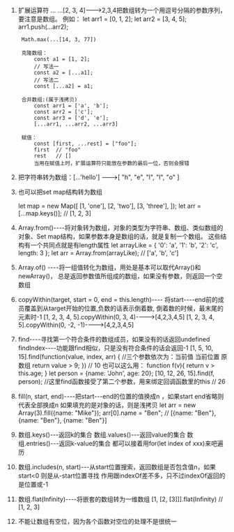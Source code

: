 1. 扩展运算符 ...
	...[2, 3, 4]--->2,3,4把数组转为一个用逗号分隔的参数序列，要注意是数组。
	例如：	
		let arr1 = [0, 1, 2];
		let arr2 = [3, 4, 5];
		arr1.push(...arr2);

		Math.max(...[14, 3, 77])

		克隆数组：
			const a1 = [1, 2];
			// 写法一
			const a2 = [...a1];
			// 写法二
			const [...a2] = a1;

		合并数组:(属于浅拷贝)
			const arr1 = ['a', 'b'];
			const arr2 = ['c'];
			const arr3 = ['d', 'e'];
			[...arr1, ...arr2, ...arr3]

		赋值：
			const [first, ...rest] = ["foo"];
			first  // "foo"
			rest   // []
			当用在赋值上时，扩展运算符只能放在参数的最后一位，否则会报错

2. 把字符串转为数组：[...'hello'] --->[ "h", "e", "l", "l", "o" ]

3. 也可以把set map结构转为数组

	let map = new Map([
	  [1, 'one'],
	  [2, 'two'],
	  [3, 'three'],
	]);
	let arr = [...map.keys()]; // [1, 2, 3]

4. Array.from()----将对象转为数组，对象的类型为字符串、数组、类似数组的对象、Set map结构，如果参数本身是数组的话，就是复制一个数组。
					这些结构有一个共同点就是有length属性
	let arrayLike = {
	    '0': 'a',
	    '1': 'b',
	    '2': 'c',
	    length: 3
	};
	let arr = Array.from(arrayLike); // ['a', 'b', 'c']

5. Array.of() ----将一组值转化为数组，用处是基本可以取代Array()和newArray()，
					总是返回参数值所组成的数组，如果没有参数，则返回一个空数组

6. copyWithin(target, start = 0, end = this.length)---- 将start----end前的成员覆盖到从target开始的位置,负数的话表示倒着数,
														倒着数的时候，最末尾的元素时-1
	[1, 2, 3, 4, 5].copyWithin(0, 3, 4)---->[4,2,3,4,5]
	[1, 2, 3, 4, 5].copyWithin(0, -2, -1)---->[4,2,3,4,5]

7. find----寻找第一个符合条件的数组成员，如果没有的话返回undefined
	findIndex----功能跟find相似，只是没有符合条件的话会返回-1
	[1, 5, 10, 15].find(function(value, index, arr) {   //三个参数依次为：当前值 当前位置 原数组
	  return value > 9;
	}) // 10
	也可以这么用：
	function f(v){
	  return v > this.age;
	}
	let person = {name: 'John', age: 20};
	[10, 12, 26, 15].find(f, person);    //这里find函数接受了第二个参数，用来绑定回调函数里的this
	// 26 

8. fill(n, start, end)----把start---end的位置的值换成n ，如果start end省略则代表全部换成n
	如果填充的是对象的话，则是浅拷贝
	let arr = new Array(3).fill({name: "Mike"});
	arr[0].name = "Ben";
	// [{name: "Ben"}, {name: "Ben"}, {name: "Ben"}]

9. 数组.keys()---返回k的集合
	数组.values()---返回value的集合
	数组.entries()---返回k-value的集合
	都可以接着用for(let index of xxx)来吧遍历

10. 数组.includes(n, start)---从start位置搜索，返回数组是否包含值n，如果start<0 则是从-start位置寻找
	作用跟indexOf差不多，只不过indexOf返回的是位置或-1

11. 数组.flat(Infinity)----将嵌套的数组转为一维数组
	[1, [2, [3]]].flat(Infinity)  // [1, 2, 3]

12. 不能让数组有空位，因为各个函数对空位的处理不是很统一